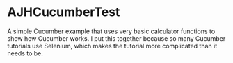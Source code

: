 # AJHCucumberTest
A simple Cucumber example that uses very basic calculator functions to show how Cucumber works.
I put this together because so many Cucumber tutorials use Selenium, which makes the tutorial more complicated than it needs to be.

